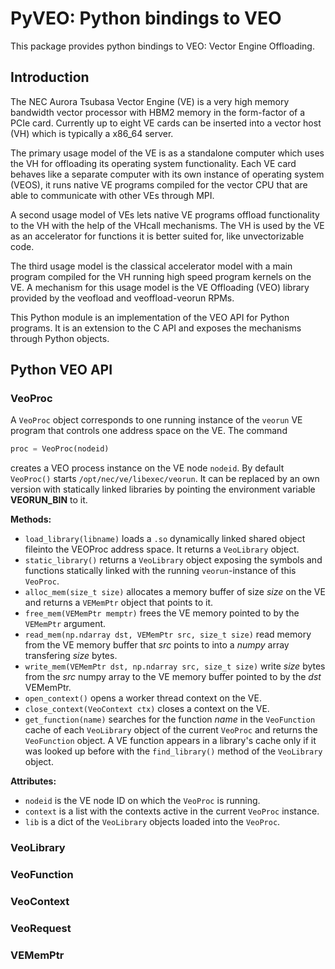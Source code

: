 # PyVEO: Python bindings to VEO

This package provides python bindings to VEO: Vector Engine Offloading.

## Introduction

The NEC Aurora Tsubasa Vector Engine (VE) is a very high memory
bandwidth vector processor with HBM2 memory in the form-factor of a
PCIe card. Currently up to eight VE cards can be inserted into a
vector host (VH) which is typically a x86_64 server.

The primary usage model of the VE is as a standalone computer which
uses the VH for offloading its operating system functionality. Each VE
card behaves like a separate computer with its own instance of
operating system (VEOS), it runs native VE programs compiled for the
vector CPU that are able to communicate with other VEs through MPI.

A second usage model of VEs lets native VE programs offload
functionality to the VH with the help of the VHcall mechanisms. The VH
is used by the VE as an accelerator for functions it is better suited
for, like unvectorizable code.

The third usage model is the classical accelerator model with a main
program compiled for the VH running high speed program kernels on the
VE. A mechanism for this usage model is the VE Offloading (VEO)
library provided by the veofload and veoffload-veorun RPMs.

This Python module is an implementation of the VEO API for Python
programs. It is an extension to the C API and exposes the mechanisms
through Python objects.


## Python VEO API

### VeoProc

A `VeoProc` object corresponds to one running instance of the `veorun`
VE program that controls one address space on the VE. The command
```python
proc = VeoProc(nodeid)
```
creates a VEO process instance on the VE node `nodeid`. By default `VeoProc()` starts `/opt/nec/ve/libexec/veorun`. It can be replaced by an own version with statically linked libraries by pointing the environment variable **VEORUN_BIN** to it.

**Methods:**
- `load_library(libname)` loads a `.so` dynamically linked shared object fileinto the VEOProc address space. It returns a `VeoLibrary` object.
- `static_library()` returns a `VeoLibrary` object exposing the symbols and functions statically linked with the running `veorun`-instance of this `VeoProc`.
- `alloc_mem(size_t size)` allocates a memory buffer of size *size* on the VE and returns a `VEMemPtr` object that points to it.
- `free_mem(VEMemPtr memptr)` frees the VE memory pointed to by the `VEMemPtr` argument.
- `read_mem(np.ndarray dst, VEMemPtr src, size_t size)` read memory from the VE memory buffer that *src* points to into a *numpy* array transfering *size* bytes.
- `write_mem(VEMemPtr dst, np.ndarray src, size_t size)` write *size* bytes from the *src* numpy array to the VE memory buffer pointed to by the *dst* VEMemPtr.
- `open_context()` opens a worker thread context on the VE.
- `close_context(VeoContext ctx)` closes a context on the VE.
- `get_function(name)` searches for the function *name* in the `VeoFunction` cache of each `VeoLibrary` object of the current `VeoProc` and returns the `VeoFunction` object. A VE function appears in a library's cache only if it was looked up before with the `find_library()` method of the `VeoLibrary` object.

**Attributes:**
- `nodeid` is the VE node ID on which the `VeoProc` is running.
- `context` is a list with the contexts active in the current `VeoProc` instance.
- `lib` is a dict of the `VeoLibrary` objects loaded into the `VeoProc`.

### VeoLibrary

### VeoFunction

### VeoContext

### VeoRequest

### VEMemPtr



